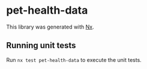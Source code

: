 # pet-health-data

This library was generated with [Nx](https://nx.dev).

## Running unit tests

Run `nx test pet-health-data` to execute the unit tests.
